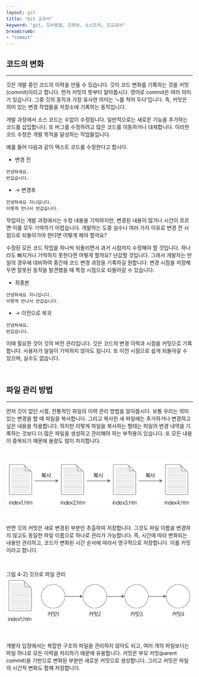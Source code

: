 ```yaml
---
layout: git
title: "Git 교과서"
keyword: "git, 깃사용법, 깃허브, 소스트리, 깃교과서"
breadcrumb:
- "commit"
---
```


<a name="1"></a>

## 코드의 변화
---
깃은 개발 중인 코드의 이력을 만들 수 있습니다. 깃이 코드 변화를 기록하는 것을 커밋(commit)이라고 합니다. 먼저 커밋의 뜻부터 알아봅시다. 영어로 commit은 여러 의미가 있습니다. 그중 깃의 동작과 가장 유사한 의미는 ‘~를 적어 두다’입니다. 즉, 커밋은 의미 있는 변경 작업들을 저장소에 기록하는 동작입니다.  

개발 과정에서 소스 코드는 수없이 수정됩니다. 일반적으로는 새로운 기능을 추가하는 코드를 삽입합니다. 또 버그를 수정하려고 많은 코드를 이동하거나 대체합니다. 이러한 코드 수정은 개발 목적을 달성하는 작업들입니다.  

예를 들어 다음과 같이 텍스트 코드를 수정한다고 합시다.  

* 변경 전
```
안녕하세요.
반갑습니다.
```

* → 변경후
```
안녕하세요 지니입니다.
이렇게 만나서 반갑습니다.
```
 
작업자는 개발 과정에서는 수정 내용을 기억하지만, 변경된 내용이 많거나 시간이 흐르면 이를 모두 기억하기 어렵습니다. 개발하는 도중 실수나 여러 가지 이유로 변경 전 시점으로 되돌아가야 한다면 어떻게 해야 할까요?  

수정된 모든 코드 작업을 하나씩 되돌리면서 과거 시점까지 수정해야 할 것입니다. 하나라도 빠지거나 기억하지 못한다면 어떻게 할까요? 난감할 것입니다. 그래서 개발자는 만일의 경우에 대비하여 중간에 코드 변경 과정을 기록하길 원합니다. 변경 시점을 저장해 두면 잘못된 동작을 발견했을 때 특정 시점으로 되돌아갈 수 있습니다.  

* 최종본
```
안녕하세요 지니입니다.
이렇게 만나서 반갑습니다.
```
* → 이전으로 복귀
```
안녕하세요.
반갑습니다.
```

이때 필요한 것이 깃의 버전 관리입니다. 깃은 코드의 변경 이력과 시점을 커밋으로 기록합니다. 사용자가 일일이 기억하지 않아도 됩니다. 또 이전 시점으로 쉽게 되돌아갈 수 있으며, 실수도 없습니다.  

<br>
<a name="2"></a>

## 파일 관리 방법
---
먼저 깃이 없던 시절, 전통적인 파일의 이력 관리 방법을 알아봅시다. 보통 우리는 의미 있는 변경을 할 때 파일을 복사합니다. 그리고 복사한 새 파일에는 추가하거나 변경하고 싶은 내용을 적용합니다. 하지만 이렇게 파일을 복사하는 형태는 파일의 변경 내역을 기록하는 것보다 더 많은 파일을 생성하고 관리해야 하는 부작용이 있습니다. 또 모든 내용이 중복되기 때문에 용량도 많이 차지합니다.  

<br>

![파일 복사로 파일 관리](./img/git_file_history.png)

<br>

반면 깃의 커밋은 새로 변경된 부분만 추출하여 저장합니다. 그것도 파일 이름을 변경하지 않고도 동일한 파일 이름으로 하나로 관리가 가능합니다. 즉, 시간에 따라 변화되는 내용만 관리하고, 코드가 변화된 시간 순서에 따라서 영구적으로 저장합니다. 이를 커밋이라고 합니다.  

<br>

그림 4-2] 깃으로 파일 관리  
![깃으로 파일 관리](./img/git_file_commit.png) 

<br>

개발자 입장에서는 복잡한 구조의 파일을 관리하지 않아도 되고, 여러 개의 파일보다는 파일 하나로 모든 이력을 처리하기 때문에 유용합니다. 커밋은 부모 커밋(parent commit)을 기반으로 변화된 부분만 새로운 커밋으로 생성합니다. 그리고 커밋은 파일의 시간적 변화도 함께 저장합니다.  

<br><br>